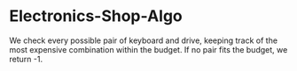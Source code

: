 # Electronics-Shop-Algo
We check every possible pair of keyboard and drive, keeping track of the most expensive combination within the budget. If no pair fits the budget, we return -1.
